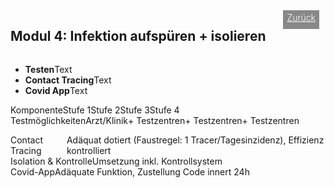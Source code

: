 <html>
  <head>
    <title>Modul 4</title>
    <meta charset="utf-8" />
    <meta http-equiv="expires" content="0">
  <style>
 /* FONTS */
 @import url("https://fonts.googleapis.com/css?family=Open+Sans+Condensed:300,700");
</style>
  </head>
  <body>
 <div style="display:flex;"><h2>Modul 4: Infektion aufspüren + isolieren</h2> <div style="margin-left:2em;padding:3px 6px 0 6px;background-color:#888;color:#fff;font-weight:300;height:27px!important;"><a href="main" style="color:#fff;">Zurück</a></div></div>
    <div class="twocol">
    <div class="ntext">
      <ul>
        <li><strong>Testen</strong>Text</li>
        <li><strong>Contact Tracing</strong>Text</li>
        <li><strong>Covid App</strong>Text</li>
      </ul>
    </div>
  </div>
  <div class="ntable" style="display:flex;width:100%;min-width:400px;">
    <div class="tbl5 st0">
      Komponente
    </div>
    <div class="tbl5 st1">
      Stufe 1
    </div>
    <div class="tbl5 st2">
      Stufe 2
    </div>
    <div class="tbl5 st3">
      Stufe 3
    </div>
    <div class="tbl5 st4">
      Stufe 4
    </div>
    </div>
   <div class="ntbl" style="display:flex;width:100%;min-width:400px;">
    <div class="tbl5 s0">
      Testmöglichkeiten
    </div>
    <div class="tbl5 s1">
     Arzt/Klinik
    </div>
     <div class="tbl5 s2">
      + Testzentren
    </div>
     <div class="tbl5 s3">
      + Testzentren
    </div>
     <div class="tbl5 s4">
      + Testzentren
    </div>
  </div>
  <div class="ntbl" style="display:flex;width:100%;min-width:400px;margin-top:1em;">
    <div class="tbl5 s0">
      Contact Tracing
    </div>
    <div class="tbl1 s0">
      Adäquat dotiert (Faustregel: 1 Tracer/Tagesinzidenz), Effizienz kontrolliert
    </div>
  </div>
  <div class="ntbl" style="display:flex;width:100%;min-width:400px;">
    <div class="tbl5 s0">
      Isolation & Kontrolle
    </div>
    <div class="tbl1 s0">
      Umsetzung inkl. Kontrollsystem
    </div>
  </div>
  <div class="ntbl" style="display:flex;width:100%;min-width:400px;">
    <div class="tbl5 s0">
      Covid-App
    </div>
    <div class="tbl1 s0">
      Adäquate Funktion, Zustellung Code innert 24h
    </div>
  </div>

